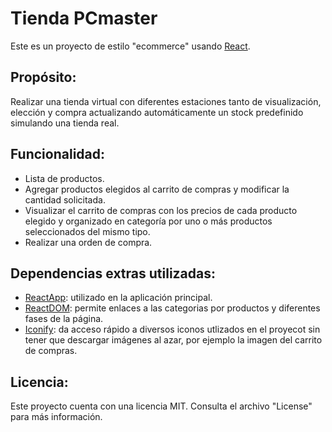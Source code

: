 # Tienda PCmaster

Este es un proyecto de estilo "ecommerce" usando [React](https://es.react.dev/).

## Propósito:

Realizar una tienda virtual con diferentes estaciones tanto de visualización, elección y compra actualizando automáticamente un stock predefinido simulando una tienda real.

## Funcionalidad:

* Lista de productos.
* Agregar productos elegidos al carrito de compras y modificar la cantidad solicitada.
* Visualizar el carrito de compras con los precios de cada producto elegido y organizado en categoría por uno o más productos seleccionados del mismo tipo.
* Realizar una orden de compra.

## Dependencias extras utilizadas:

* [ReactApp](https://es.react.dev/learn/start-a-new-react-project): utilizado en la aplicación principal.
* [ReactDOM](https://es.legacy.reactjs.org/docs/react-dom.html): permite enlaces a las categorias por productos y diferentes fases de la página.
* [Iconify](https://iconify.design/docs/icon-components/react/): da acceso rápido a diversos iconos utlizados en el proyecot sin tener que descargar imágenes al azar, por ejemplo la imagen del carrito de compras.

## Licencia:

Este proyecto cuenta con una licencia MIT.
Consulta el archivo "License" para más información.
